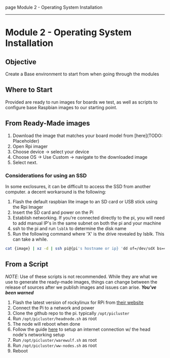 page
Module 2 - Operating System Installation


---

# Module 2 - Operating System Installation

## Objective

Create a Base environment to start from when going through the modules

## Where to Start

Provided are ready to run images for boards we test, as well as scripts to configure base Raspbian images to our starting point.

## From Ready-Made images

1. Download the image that matches your board model from [here](TODO: Placeholder)
2. Open Rpi imager
3. Choose device -> select your device
4. Choose OS -> Use Custom -> navigate to the downloaded image
5. Select next.

### Considerations for using an SSD

In some exclosures, it can be difficult to access the SSD from another computer. a decent workaround is the following:

1. Flash the default raspbian lite image to an SD card or USB stick using the Rpi Imager
2. Insert the SD card and power on the Pi
3. Establish networking. If you're connected directly to the pi, you will need to add manual IP's in the same subnet on both the pi and your machine
4. ssh to the pi and run `lsblk` to determine the disk name
5. Run the following command where 'X' is the drive revealed by lsblk. This can take a while. 

```bash
cat {image} | xz -d | ssh pi@{pi's hostname or ip} 'dd of=/dev/sdX bs=4k conv=fsync status=progress'
```

## From a Script

*NOTE*: Use of these scripts is not recommended. While they are what we use to generate the ready-made images, things can change between the release of sources after we publish images and issues can arise. ***You've been warned***

1. Flash the latest version of rockylinux for RPi from [their website](https://rockylinux.org/download)
2. Connect the Pi to a network and power
3. Clone the github repo to the pi. typically `/opt/picluster`
4. Run `/opt/picluster/headnode.sh` as root
5. The node will reboot when done
6. Follow the guide [here](content/internet) to setup an internet connection w/ the head node's networking setup
7. Run `/opt/picluster/warewulf.sh` as root
8. Run `/opt/picluster/ww-nodes.sh` as root
9. Reboot
